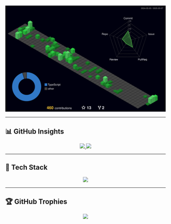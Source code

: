 <!-- STATUS -->
<p align="center">
  <img src="./profile-3d-contrib/profile-night-green.svg" alt="Status gráfico 3D de contribuição" />
</p>

---

<!-- METRICS -->
## 📊 GitHub Insights

<p align="center">
  <a href="https://github.com/jpsdm/github-profile-summary-cards">
    <img src="http://github-profile-summary-cards.vercel.app/api/cards/productive-time?username=jpsdm&theme=dracula&utcOffset=-3" />
  </a>
  <a href="https://github.com/jpsdm/github-profile-summary-cards">
    <img src="http://github-profile-summary-cards.vercel.app/api/cards/profile-details?username=jpsdm&theme=dracula" />
  </a>
</p>

---

<!-- SKILLS -->
## 🚀 Tech Stack

<p align="center">
  <a href="https://skillicons.dev">
    <img src="https://skillicons.dev/icons?i=git,vscode,javascript,typescript,css,html,react,next,tailwind,sass,nodejs,express,nest,vue,docker,kubernetes,github,jest,linux,postman,mongodb,postgres,aws,gcp,azure" />
  </a>
</p>

---

<!-- TROPHIES -->
## 🏆 GitHub Trophies

<p align="center">
  <img src="https://github-profile-trophy.vercel.app/?username=jpsdm&row=1&column=6&theme=dracula&margin-w=15&margin-h=15" />
</p>
